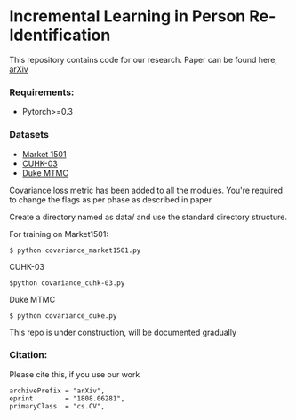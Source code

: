 # Incremental Learning in Person Re-Identification

This repository contains code for our research. Paper can be found here, [arXiv](https://arxiv.org/abs/1808.06281)

### Requirements:
- Pytorch>=0.3

### Datasets
- [Market 1501](http://www.liangzheng.org/Project/project_reid.html)
- [CUHK-03](http://www.ee.cuhk.edu.hk/~xgwang/CUHK_identification.html)
- [Duke MTMC](http://vision.cs.duke.edu/DukeMTMC/)

Covariance loss metric has been added to all the modules. 
You're required to change the flags as per phase as described in paper

Create a directory named as data/ and use the standard directory structure.

For training on Market1501:
```
$ python covariance_market1501.py
```
CUHK-03
```
$python covariance_cuhk-03.py
```
Duke MTMC
```
$ python covariance_duke.py
```

This repo is under construction, will be documented gradually

### Citation:
Please cite this, if you use our work
```
archivePrefix = "arXiv",
eprint        = "1808.06281",
primaryClass  = "cs.CV",
```
